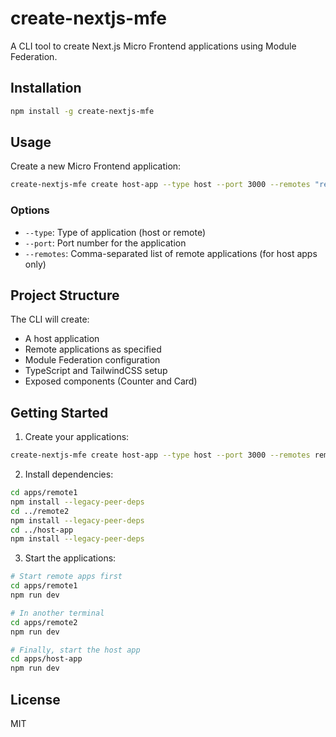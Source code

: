 # create-nextjs-mfe

A CLI tool to create Next.js Micro Frontend applications using Module Federation.

## Installation

```bash
npm install -g create-nextjs-mfe
```

## Usage

Create a new Micro Frontend application:

```bash
create-nextjs-mfe create host-app --type host --port 3000 --remotes "remote1,remote2"
```

### Options

- `--type`: Type of application (host or remote)
- `--port`: Port number for the application
- `--remotes`: Comma-separated list of remote applications (for host apps only)

## Project Structure

The CLI will create:
- A host application
- Remote applications as specified
- Module Federation configuration
- TypeScript and TailwindCSS setup
- Exposed components (Counter and Card)

## Getting Started

1. Create your applications:
```bash
create-nextjs-mfe create host-app --type host --port 3000 --remotes remote1,remote2
```

2. Install dependencies:
```bash
cd apps/remote1
npm install --legacy-peer-deps
cd ../remote2
npm install --legacy-peer-deps
cd ../host-app
npm install --legacy-peer-deps
```

3. Start the applications:
```bash
# Start remote apps first
cd apps/remote1
npm run dev

# In another terminal
cd apps/remote2
npm run dev

# Finally, start the host app
cd apps/host-app
npm run dev
```

## License

MIT 
